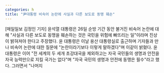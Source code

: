 ```yaml
---
categories: h
title: "尹대통령 비속어 논란에 사실과 다른 보도로 동맹 훼손"
---
```

[매일일보 김정인 기자] 윤석열 대통령은 26일 순방 기간 동안 불거진 비속어 논란에 대해 "사실과 다른 보도로 동맹을 훼손하는 것은 국민을 위험에 빠뜨리는 일"이라며 진상이 밝혀져야 한다고 주장했다. 윤 대통령은 이날 용산 대통령실로 출근하며 기자들과 만나 비속어 논란에 대한 질문에 "논란이라기보다 이렇게 말하겠다"며 이같이 밝혔다. 윤 대통령은 이어 "전 세계의 두 세개 초강대국을 제외하고는 자국 국민들의 생명과 안전을 자국 능력만으로 지킬 국가는 없다"며 "자국 국민의 생명과 안전에 동맹은 필수"라고 했다. 그러면서 "나머지